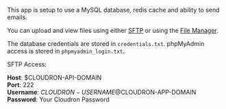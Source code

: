 This app is setup to use a MySQL database, redis cache and ability to send emails.

You can upload and view files using either <a href="/#/app/$CLOUDRON-APP-ID/access">SFTP</a>
or using the <a href="/#/app/$CLOUDRON-APP-ID/console">File Manager</a>.

The database credentials are stored in `credentials.txt`. phpMyAdmin access is stored in `phpmyadmin_login.txt`.

SFTP Access:

**Host**: $CLOUDRON-API-DOMAIN<br/>
**Port**: 222<br/>
**Username**: $CLOUDRON-USERNAME@$CLOUDRON-APP-DOMAIN<br/>
**Password**: Your Cloudron Password<br/>


